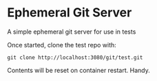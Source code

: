 Ephemeral Git Server
====================

A simple ephemeral git server for use in tests

Once started, clone the test repo with:
```
git clone http://localhost:3080/git/test.git
```

Contents will be reset on container restart. Handy.
